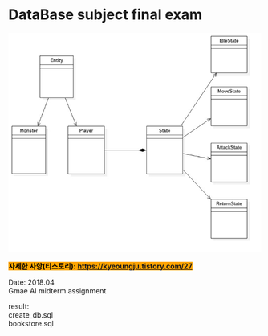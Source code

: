# DataBase subject final exam


 <img src="https://github.com/kj1241/Other-Etc/blob/main/AI/FSM/(UML)Ai_procet1.jpg?raw=true"> 
  
 <mark style="background-color:orange">**자세한 사항(티스토리): https://kyeoungju.tistory.com/27**  </mark> 


Date: 2018.04  
Gmae AI midterm assignment  

result:  
create_db.sql  
bookstore.sql  
